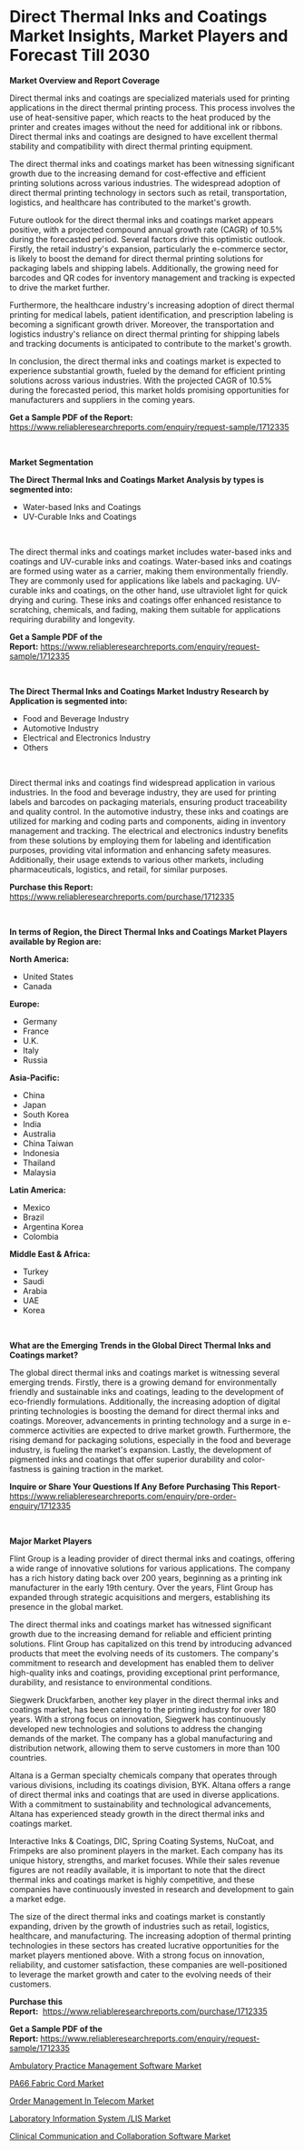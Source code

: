 <p><h1>Direct Thermal Inks and Coatings Market Insights, Market Players and Forecast Till 2030</h1></p><p><strong>Market Overview and Report Coverage</strong></p>
<p><p>Direct thermal inks and coatings are specialized materials used for printing applications in the direct thermal printing process. This process involves the use of heat-sensitive paper, which reacts to the heat produced by the printer and creates images without the need for additional ink or ribbons. Direct thermal inks and coatings are designed to have excellent thermal stability and compatibility with direct thermal printing equipment.</p><p>The direct thermal inks and coatings market has been witnessing significant growth due to the increasing demand for cost-effective and efficient printing solutions across various industries. The widespread adoption of direct thermal printing technology in sectors such as retail, transportation, logistics, and healthcare has contributed to the market's growth.</p><p>Future outlook for the direct thermal inks and coatings market appears positive, with a projected compound annual growth rate (CAGR) of 10.5% during the forecasted period. Several factors drive this optimistic outlook. Firstly, the retail industry's expansion, particularly the e-commerce sector, is likely to boost the demand for direct thermal printing solutions for packaging labels and shipping labels. Additionally, the growing need for barcodes and QR codes for inventory management and tracking is expected to drive the market further.</p><p>Furthermore, the healthcare industry's increasing adoption of direct thermal printing for medical labels, patient identification, and prescription labeling is becoming a significant growth driver. Moreover, the transportation and logistics industry's reliance on direct thermal printing for shipping labels and tracking documents is anticipated to contribute to the market's growth.</p><p>In conclusion, the direct thermal inks and coatings market is expected to experience substantial growth, fueled by the demand for efficient printing solutions across various industries. With the projected CAGR of 10.5% during the forecasted period, this market holds promising opportunities for manufacturers and suppliers in the coming years.</p></p>
<p><strong>Get a Sample PDF of the Report:</strong> <a href="https://www.reliableresearchreports.com/enquiry/request-sample/1712335">https://www.reliableresearchreports.com/enquiry/request-sample/1712335</a></p>
<p>&nbsp;</p>
<p><strong>Market Segmentation</strong></p>
<p><strong>The Direct Thermal Inks and Coatings Market Analysis by types is segmented into:</strong></p>
<p><ul><li>Water-based Inks and Coatings</li><li>UV-Curable Inks and Coatings</li></ul></p>
<p>&nbsp;</p>
<p><p>The direct thermal inks and coatings market includes water-based inks and coatings and UV-curable inks and coatings. Water-based inks and coatings are formed using water as a carrier, making them environmentally friendly. They are commonly used for applications like labels and packaging. UV-curable inks and coatings, on the other hand, use ultraviolet light for quick drying and curing. These inks and coatings offer enhanced resistance to scratching, chemicals, and fading, making them suitable for applications requiring durability and longevity.</p></p>
<p><strong>Get a Sample PDF of the Report:</strong>&nbsp;<a href="https://www.reliableresearchreports.com/enquiry/request-sample/1712335">https://www.reliableresearchreports.com/enquiry/request-sample/1712335</a></p>
<p>&nbsp;</p>
<p><strong>The Direct Thermal Inks and Coatings Market Industry Research by Application is segmented into:</strong></p>
<p><ul><li>Food and Beverage Industry</li><li>Automotive Industry</li><li>Electrical and Electronics Industry</li><li>Others</li></ul></p>
<p>&nbsp;</p>
<p><p>Direct thermal inks and coatings find widespread application in various industries. In the food and beverage industry, they are used for printing labels and barcodes on packaging materials, ensuring product traceability and quality control. In the automotive industry, these inks and coatings are utilized for marking and coding parts and components, aiding in inventory management and tracking. The electrical and electronics industry benefits from these solutions by employing them for labeling and identification purposes, providing vital information and enhancing safety measures. Additionally, their usage extends to various other markets, including pharmaceuticals, logistics, and retail, for similar purposes.</p></p>
<p><strong>Purchase this Report:</strong>&nbsp; <a href="https://www.reliableresearchreports.com/purchase/1712335">https://www.reliableresearchreports.com/purchase/1712335</a></p>
<p>&nbsp;</p>
<p><strong>In terms of Region, the Direct Thermal Inks and Coatings Market Players available by Region are:</strong></p>
<p>
    <p> <strong> North America: </strong>
        <ul>
            <li>United States</li>
            <li>Canada</li>
        </ul>
        </p> 
    <p> <strong> Europe: </strong>
        <ul>
            <li>Germany</li>
            <li>France</li>
            <li>U.K.</li>
            <li>Italy</li>
            <li>Russia</li>
        </ul>
        </p> 
    <p> <strong> Asia-Pacific: </strong>
        <ul>
            <li>China</li>
            <li>Japan</li>
            <li>South Korea</li>
            <li>India</li>
            <li>Australia</li>
            <li>China Taiwan</li>
            <li>Indonesia</li>
            <li>Thailand</li>
            <li>Malaysia</li>
        </ul>
        </p> 
    <p> <strong> Latin America: </strong>
        <ul>
            <li>Mexico</li>
            <li>Brazil</li>
            <li>Argentina Korea</li>
            <li>Colombia</li>
        </ul>
        </p> 
    <p> <strong> Middle East & Africa: </strong>
        <ul>
            <li>Turkey</li>
            <li>Saudi</li>
            <li>Arabia</li>
            <li>UAE</li>
            <li>Korea</li>
        </ul>
    </p>
    </p>
<p>&nbsp;</p>
<p><strong>What are the Emerging Trends in the Global Direct Thermal Inks and Coatings market?</strong></p>
<p><p>The global direct thermal inks and coatings market is witnessing several emerging trends. Firstly, there is a growing demand for environmentally friendly and sustainable inks and coatings, leading to the development of eco-friendly formulations. Additionally, the increasing adoption of digital printing technologies is boosting the demand for direct thermal inks and coatings. Moreover, advancements in printing technology and a surge in e-commerce activities are expected to drive market growth. Furthermore, the rising demand for packaging solutions, especially in the food and beverage industry, is fueling the market's expansion. Lastly, the development of pigmented inks and coatings that offer superior durability and color-fastness is gaining traction in the market.</p></p>
<p><strong>Inquire or Share Your Questions If Any Before Purchasing This Report</strong>- <a href="https://www.reliableresearchreports.com/enquiry/pre-order-enquiry/1712335">https://www.reliableresearchreports.com/enquiry/pre-order-enquiry/1712335</a></p>
<p>&nbsp;</p>
<p><strong>Major Market Players</strong></p>
<p><p>Flint Group is a leading provider of direct thermal inks and coatings, offering a wide range of innovative solutions for various applications. The company has a rich history dating back over 200 years, beginning as a printing ink manufacturer in the early 19th century. Over the years, Flint Group has expanded through strategic acquisitions and mergers, establishing its presence in the global market.</p><p>The direct thermal inks and coatings market has witnessed significant growth due to the increasing demand for reliable and efficient printing solutions. Flint Group has capitalized on this trend by introducing advanced products that meet the evolving needs of its customers. The company's commitment to research and development has enabled them to deliver high-quality inks and coatings, providing exceptional print performance, durability, and resistance to environmental conditions.</p><p>Siegwerk Druckfarben, another key player in the direct thermal inks and coatings market, has been catering to the printing industry for over 180 years. With a strong focus on innovation, Siegwerk has continuously developed new technologies and solutions to address the changing demands of the market. The company has a global manufacturing and distribution network, allowing them to serve customers in more than 100 countries.</p><p>Altana is a German specialty chemicals company that operates through various divisions, including its coatings division, BYK. Altana offers a range of direct thermal inks and coatings that are used in diverse applications. With a commitment to sustainability and technological advancements, Altana has experienced steady growth in the direct thermal inks and coatings market.</p><p>Interactive Inks & Coatings, DIC, Spring Coating Systems, NuCoat, and Frimpeks are also prominent players in the market. Each company has its unique history, strengths, and market focuses. While their sales revenue figures are not readily available, it is important to note that the direct thermal inks and coatings market is highly competitive, and these companies have continuously invested in research and development to gain a market edge.</p><p>The size of the direct thermal inks and coatings market is constantly expanding, driven by the growth of industries such as retail, logistics, healthcare, and manufacturing. The increasing adoption of thermal printing technologies in these sectors has created lucrative opportunities for the market players mentioned above. With a strong focus on innovation, reliability, and customer satisfaction, these companies are well-positioned to leverage the market growth and cater to the evolving needs of their customers.</p></p>
<p><strong>Purchase this Report:</strong>&nbsp;&nbsp;<a href="https://www.reliableresearchreports.com/purchase/1712335">https://www.reliableresearchreports.com/purchase/1712335</a></p>
<p></p>
<p><strong>Get a Sample PDF of the Report:</strong>&nbsp;<a href="https://www.reliableresearchreports.com/enquiry/request-sample/1712335">https://www.reliableresearchreports.com/enquiry/request-sample/1712335</a></p>
<p><p><a href="https://medium.com/@brandonramos59/ambulatory-practice-management-software-market-outlook-industry-overview-and-forecast-2023-to-1e382da869f4">Ambulatory Practice Management Software Market</a></p><p><a href="https://medium.com/@stephenarmstrong52/pa66-fabric-cord-market-the-key-to-successful-business-strategy-forecast-till-2030-7e2adcfee5b6">PA66 Fabric Cord Market</a></p><p><a href="https://medium.com/@stephenstevens11/order-management-in-telecom-market-insights-into-market-cagr-market-trends-and-growth-strategies-a6006b4a9161">Order Management In Telecom Market</a></p><p><a href="https://medium.com/@christopherbennett19/laboratory-information-system-lis-market-share-evolution-and-market-growth-trends-2023-2030-eca756edb167">Laboratory Information System /LIS Market</a></p><p><a href="https://medium.com/@juansmith1961/decoding-clinical-communication-and-collaboration-software-market-metrics-market-share-trends-d82f571de4f0">Clinical Communication and Collaboration Software Market</a></p></p>